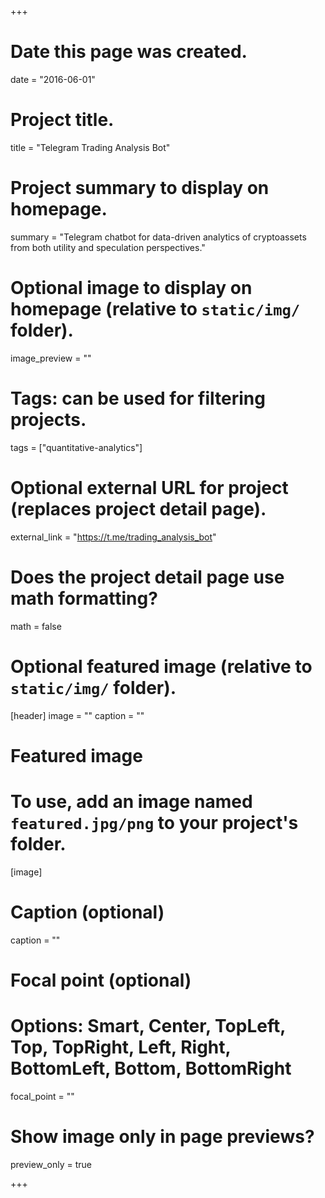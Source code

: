 +++
# Date this page was created.
date = "2016-06-01"

# Project title.
title = "Telegram Trading Analysis Bot"

# Project summary to display on homepage.
summary = "Telegram chatbot for data-driven analytics of cryptoassets from both utility and speculation perspectives."

# Optional image to display on homepage (relative to `static/img/` folder).
image_preview = ""

# Tags: can be used for filtering projects.
tags = ["quantitative-analytics"]

# Optional external URL for project (replaces project detail page).
external_link = "https://t.me/trading_analysis_bot"

# Does the project detail page use math formatting?
math = false

# Optional featured image (relative to `static/img/` folder).
[header]
image = ""
caption = ""

# Featured image
# To use, add an image named `featured.jpg/png` to your project's folder. 
[image]
  # Caption (optional)
  caption = ""

  # Focal point (optional)
  # Options: Smart, Center, TopLeft, Top, TopRight, Left, Right, BottomLeft, Bottom, BottomRight
  focal_point = ""

  # Show image only in page previews?
  preview_only = true

+++

